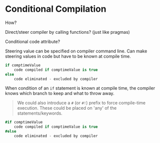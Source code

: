 # Conditional Compilation

How?

Direct/steer compiler by calling functions? (just like pragmas)

Conditional code attribute?

Steering value can be specified on compiler command line.
Can make steering values in code but have to be known at compile time.

```C#
if comptimeValue
    code compiled if comptimeValue is true
else
    code eliminated - excluded by compiler
```

When condition of an `if` statement is known at compile time, the compiler knows which branch to keep and what to throw away.

> We could also introduce a `#` (or `#!`) prefix to force compile-time execution. These could be placed on 'any' of the statements/keywords.

```C#
#if comptimeValue
    code compiled if comptimeValue is true
#else
    code eliminated - excluded by compiler
```
